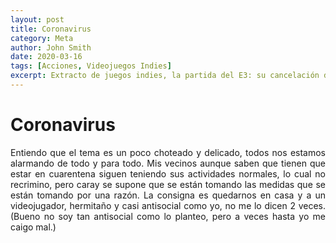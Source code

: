 ```yaml
---
layout: post
title: Coronavirus
category: Meta
author: John Smith
date: 2020-03-16
tags: [Acciones, Videojuegos Indies]
excerpt: Extracto de juegos indies, la partida del E3: su cancelación debido al coronavirus, lo que significa estar en cuarentena.
---
```


# Coronavirus


<p align="justify">
Entiendo que el tema es un poco choteado y delicado, todos nos estamos alarmando de todo y para todo. Mis vecinos aunque saben que tienen que estar en cuarentena siguen teniendo sus actividades normales, lo cual no recrimino, pero caray se supone que se están tomando las medidas que se están tomando por una razón. La consigna es quedarnos en casa y a un videojugador, hermitaño y casi antisocial como yo, no me lo dicen 2 veces. (Bueno no soy tan antisocial como lo planteo, pero a veces hasta yo me caigo mal.)
</p>






